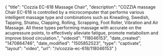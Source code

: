 {
    "title": "Cozzia EC-618 Massage Chair",
    "description": "COZZIA massage Chair EC-618 is controlled by a microcomputer that performs various intelligent massage type and combinations such as Kneading, Swedish, Tapping, Shiatsu, Clapping, Rolling, Scrapping, Foot Roller, Vibration and Air Massage. All these types performing massage with accurate on the acupressure points, to effectively alleviate fatigue, promote metabolism and improve blood circulation.",
    "videoid": "118046153",
    "date_created": "1470864746",
    "date_modified": "1505852523",
    "type": "captivate",
    "layout": "video",
    "url": "\/v\/cozzia-ec-618\/118046153"
}